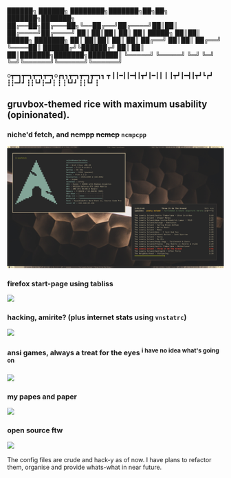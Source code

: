 ██████╗  ██████╗ ████████╗███████╗██╗██╗     ███████╗███████╗
 ██╔══██╗██╔═══██╗╚══██╔══╝██╔════╝██║██║     ██╔════╝██╔════╝
 ██║  ██║██║   ██║   ██║   █████╗  ██║██║     █████╗  ███████╗
 ██║  ██║██║   ██║   ██║   ██╔══╝  ██║██║     ██╔══╝  ╚════██║
 ██████╔╝╚██████╔╝   ██║   ██║     ██║███████╗███████╗███████║
 ╚═════╝  ╚═════╝    ╚═╝   ╚═╝     ╚═╝╚══════╝╚══════╝╚══════╝

 o┳━┓┳━┓┳━┓┳━┓o┏┓┓┳━┓┳━┓┳━┓┓ ┳
 ┃┃━┃┃━┫┃┳┛┃━┃┃ ┃ ┃┳┛┃━┫┃┳┛┗┏┛
 ┇┇━┛┛ ┇┇┗┛┇━┛┇ ┇ ┇┗┛┛ ┇┇┗┛ ┇ 

## gruvbox-themed rice with maximum usability (opinionated).

### niche'd fetch, and ~~ncmpp~~ ~~ncmcp~~ `ncmpcpp`
![](./.dotshots/fetch-and-ncmpcpp.png)

### firefox start-page using tabliss
![](./dotshots/firefox.png)

### hacking, amirite? (plus internet stats using `vnstatrc`)
![](./dotshots/unimatrix-and-vnstatrc.png)

### ansi games, always a treat for the eyes <sup>i have no idea what's going on</sup>
![](./dotshots/cbonsai-doom-and-dwarf.png)

### my papes and paper
![](./dotshots/sxiv-and-zathura.png)

### open source ftw
![](./dotshots/blender.png)



The config files are crude and hack-y as of now. I have plans to refactor them, organise and provide whats-what in near future.
